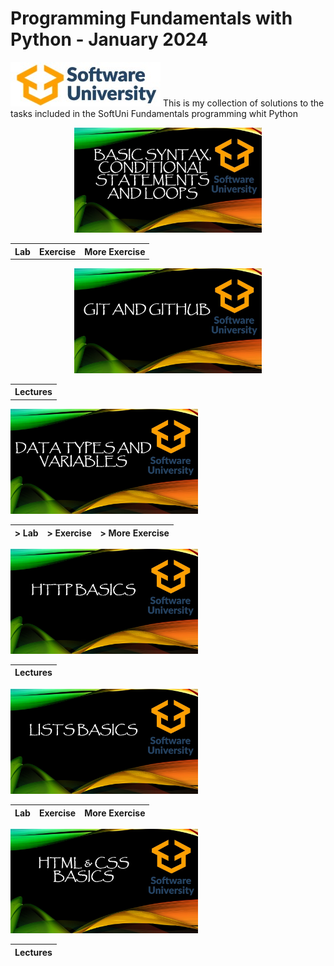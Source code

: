 # Programming Fundamentals with Python - January 2024 
![](https://github.com/Nenogzar/LearningPython/blob/main/softuni/fundamentals_python/SU.jpg)
This is my collection of solutions to the tasks included in the SoftUni Fundamentals programming whit Python

<div align="center">
  <a href="https://github.com/Nenogzar/Academy_SoftUni/tree/main/fundamentals_python/lectures/05-06_Basic%20Syntax%2C%20Conditional%20Statements%20and%20Loops">
    <img src="https://github.com/Nenogzar/Academy_SoftUni/blob/main/fundamentals_python/image/1.jpg" alt="syntax" width="300">
  </a>
  
  <table>
    <tr>
      <th>Lab</th>
      <th>Exercise</th>
      <th>More Exercise</th>
    </tr>
  </table>
</div>


<div align="center">
  <a href="https://github.com/Nenogzar/Academy_SoftUni/tree/main/fundamentals_python/lectures/07_Git%20and%20GitHub">
    <img src="https://github.com/Nenogzar/Academy_SoftUni/blob/main/fundamentals_python/image/2.jpg" alt="GIT" width="300">
  </a>
  
  <table>
    <tr>
      <th>Lectures</th>
    </tr>
  </table>
</div>




[<img src="https://github.com/Nenogzar/Academy_SoftUni/blob/main/fundamentals_python/image/3.jpg" alt="Data type" width="300">](https://github.com/Nenogzar/Academy_SoftUni/tree/main/fundamentals_python/lectures/08-09_Data%20Types%20and%20Variables)


| > Lab | > Exercise | > More Exercise |
|-------|------------|-----------------|


[<img src="https://github.com/Nenogzar/Academy_SoftUni/blob/main/fundamentals_python/image/4.jpg" alt="HTTP" width="300">](https://github.com/Nenogzar/Academy_SoftUni/tree/main/fundamentals_python/lectures/10_HTTP%20Basics)


| Lectures | 
|----------|


[<img src="https://github.com/Nenogzar/Academy_SoftUni/blob/main/fundamentals_python/image/5.jpg" alt="LIST basics" width="300">](https://github.com/Nenogzar/Academy_SoftUni/tree/main/fundamentals_python/lectures/11_12_Lists%20Basics)


| Lab | Exercise | More Exercise |
|-----|----------|---------------|


[<img src="https://github.com/Nenogzar/Academy_SoftUni/blob/main/fundamentals_python/image/6.jpg" alt="HTML CSS" width="300">](https://github.com/Nenogzar/Academy_SoftUni/tree/main/fundamentals_python/lectures/13_HTML%20%26%20CSS%20Basics)


| Lectures | 
|----------|




